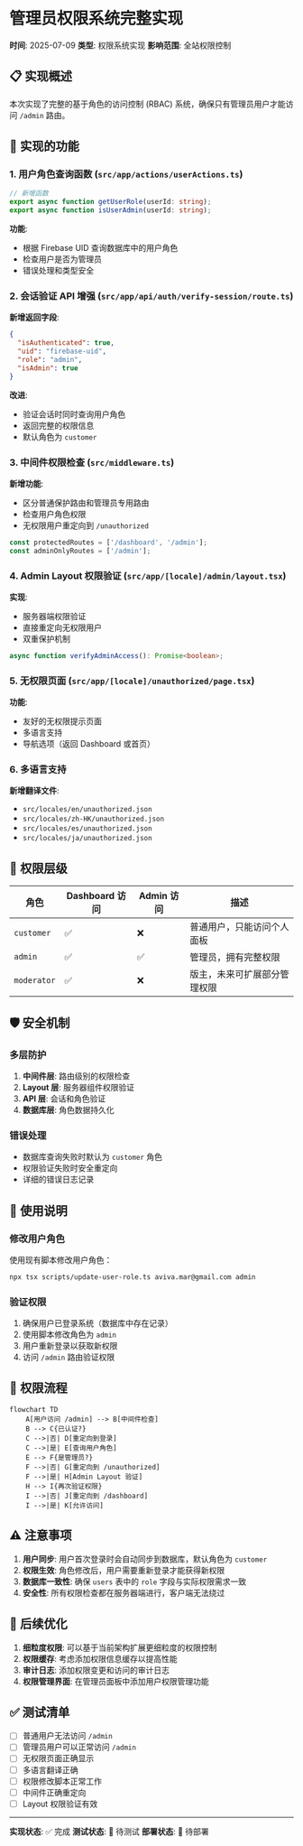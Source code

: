 # 管理员权限系统完整实现

**时间**: 2025-07-09
**类型**: 权限系统实现
**影响范围**: 全站权限控制

## 📋 实现概述

本次实现了完整的基于角色的访问控制 (RBAC) 系统，确保只有管理员用户才能访问 `/admin` 路由。

## 🔧 实现的功能

### 1. 用户角色查询函数 (`src/app/actions/userActions.ts`)

```typescript
// 新增函数
export async function getUserRole(userId: string);
export async function isUserAdmin(userId: string);
```

**功能**:
- 根据 Firebase UID 查询数据库中的用户角色
- 检查用户是否为管理员
- 错误处理和类型安全

### 2. 会话验证 API 增强 (`src/app/api/auth/verify-session/route.ts`)

**新增返回字段**:
```json
{
  "isAuthenticated": true,
  "uid": "firebase-uid",
  "role": "admin",
  "isAdmin": true
}
```

**改进**:
- 验证会话时同时查询用户角色
- 返回完整的权限信息
- 默认角色为 `customer`

### 3. 中间件权限检查 (`src/middleware.ts`)

**新增功能**:
- 区分普通保护路由和管理员专用路由
- 检查用户角色权限
- 无权限用户重定向到 `/unauthorized`

```typescript
const protectedRoutes = ['/dashboard', '/admin'];
const adminOnlyRoutes = ['/admin'];
```

### 4. Admin Layout 权限验证 (`src/app/[locale]/admin/layout.tsx`)

**实现**:
- 服务器端权限验证
- 直接重定向无权限用户
- 双重保护机制

```typescript
async function verifyAdminAccess(): Promise<boolean>;
```

### 5. 无权限页面 (`src/app/[locale]/unauthorized/page.tsx`)

**功能**:
- 友好的无权限提示页面
- 多语言支持
- 导航选项（返回 Dashboard 或首页）

### 6. 多语言支持

**新增翻译文件**:
- `src/locales/en/unauthorized.json`
- `src/locales/zh-HK/unauthorized.json`
- `src/locales/es/unauthorized.json`
- `src/locales/ja/unauthorized.json`

## 🔐 权限层级

| 角色 | Dashboard 访问 | Admin 访问 | 描述 |
|------|---------------|------------|------|
| `customer` | ✅ | ❌ | 普通用户，只能访问个人面板 |
| `admin` | ✅ | ✅ | 管理员，拥有完整权限 |
| `moderator` | ✅ | ❌ | 版主，未来可扩展部分管理权限 |

## 🛡️ 安全机制

### 多层防护
1. **中间件层**: 路由级别的权限检查
2. **Layout 层**: 服务器组件权限验证
3. **API 层**: 会话和角色验证
4. **数据库层**: 角色数据持久化

### 错误处理
- 数据库查询失败时默认为 `customer` 角色
- 权限验证失败时安全重定向
- 详细的错误日志记录

## 📝 使用说明

### 修改用户角色

使用现有脚本修改用户角色：

```bash
npx tsx scripts/update-user-role.ts aviva.mar@gmail.com admin
```

### 验证权限

1. 确保用户已登录系统（数据库中存在记录）
2. 使用脚本修改角色为 `admin`
3. 用户重新登录以获取新权限
4. 访问 `/admin` 路由验证权限

## 🔄 权限流程

```mermaid
flowchart TD
    A[用户访问 /admin] --> B[中间件检查]
    B --> C{已认证?}
    C -->|否| D[重定向到登录]
    C -->|是| E[查询用户角色]
    E --> F{是管理员?}
    F -->|否| G[重定向到 /unauthorized]
    F -->|是| H[Admin Layout 验证]
    H --> I{再次验证权限}
    I -->|否| J[重定向到 /dashboard]
    I -->|是| K[允许访问]
```

## ⚠️ 注意事项

1. **用户同步**: 用户首次登录时会自动同步到数据库，默认角色为 `customer`
2. **权限生效**: 角色修改后，用户需要重新登录才能获得新权限
3. **数据库一致性**: 确保 `users` 表中的 `role` 字段与实际权限需求一致
4. **安全性**: 所有权限检查都在服务器端进行，客户端无法绕过

## 🚀 后续优化

1. **细粒度权限**: 可以基于当前架构扩展更细粒度的权限控制
2. **权限缓存**: 考虑添加权限信息缓存以提高性能
3. **审计日志**: 添加权限变更和访问的审计日志
4. **权限管理界面**: 在管理员面板中添加用户权限管理功能

## ✅ 测试清单

- [ ] 普通用户无法访问 `/admin`
- [ ] 管理员用户可以正常访问 `/admin`
- [ ] 无权限页面正确显示
- [ ] 多语言翻译正确
- [ ] 权限修改脚本正常工作
- [ ] 中间件正确重定向
- [ ] Layout 权限验证有效

---

**实现状态**: ✅ 完成
**测试状态**: 🔄 待测试
**部署状态**: 🔄 待部署
